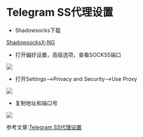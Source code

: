 # Telegram SS代理设置

- Shadowsocks下载

[ShadowsocksX-NG](https://github.com/shadowsocks/ShadowsocksX-NG/releases)

- 打开偏好设置，高级选项，查看SOCKS5端口

![](http://blog-1251678165.coscd.myqcloud.com/2018-05-14-064557.png)

- 打开Settings–>Privacy and Security–>Use Proxy

![](http://blog-1251678165.coscd.myqcloud.com/2018-05-14-064745.png)

- 复制地址和端口号

![](http://blog-1251678165.coscd.myqcloud.com/2018-05-14-064948.png)

参考文章:[Telegram SS代理设置](https://weicools.com/20180514/telegram-ss-proxy/)